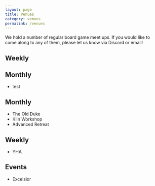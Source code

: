 ```yaml
---
layout: page
title: Venues
category: venues
permalink: /venues
---
```


We hold a number of regular board game meet ups. If you would like to come along to any of them, please let us know via Discord or email!

## Weekly

## Monthly
- test


## Monthly

- The Old Duke
- Kiln Workshop
- Advanced Retreat

## Weekly

- YHA


## Events

- Excelsior
